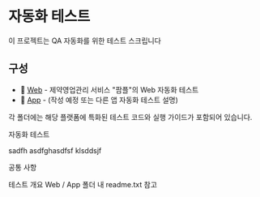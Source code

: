 
# 자동화 테스트
이 프로젝트는 QA 자동화를 위한 테스트 스크립니다

## 구성
- 📂 [Web](./Web/readme.md) - 제약영업관리 서비스 "팜플"의 Web 자동화 테스트  
- 📂 [App](./App/) - (작성 예정 또는 다른 앱 자동화 테스트 설명)  

각 폴더에는 해당 플랫폼에 특화된 테스트 코드와 실행 가이드가 포함되어 있습니다.

자동화 테스트 



sadfh asdfghasdfsf klsddsjf

공통 사항 


테스트 개요 
Web / App 폴더 내 readme.txt 참고 
